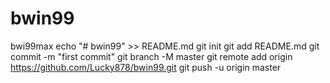 # bwin99
bwi99max
echo "# bwin99" >> README.md
git init
git add README.md
git commit -m "first commit"
git branch -M master
git remote add origin https://github.com/Lucky878/bwin99.git
git push -u origin master
